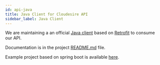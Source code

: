 ```yaml
---
id: api-java
title: Java Client for Cloudesire API
sidebar_label: Java Client
---
```


We are maintaining a an official [Java
client](https://github.com/ClouDesire/java-api-client) based on
[Retrofit](http://square.github.io/retrofit/) to consume our API.

Documentation is in the project
[README.md](https://github.com/ClouDesire/java-api-client/blob/master/README.md)
file.

Example project based on spring boot is available [here](https://github.com/ClouDesire/syndication-api).
